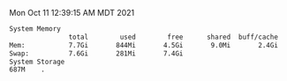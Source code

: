 Mon Oct 11 12:39:15 AM MDT 2021
```bash
System Memory
               total        used        free      shared  buff/cache   available
Mem:           7.7Gi       844Mi       4.5Gi       9.0Mi       2.4Gi       6.5Gi
Swap:          7.6Gi       281Mi       7.4Gi
System Storage
687M	.
```
```bash
